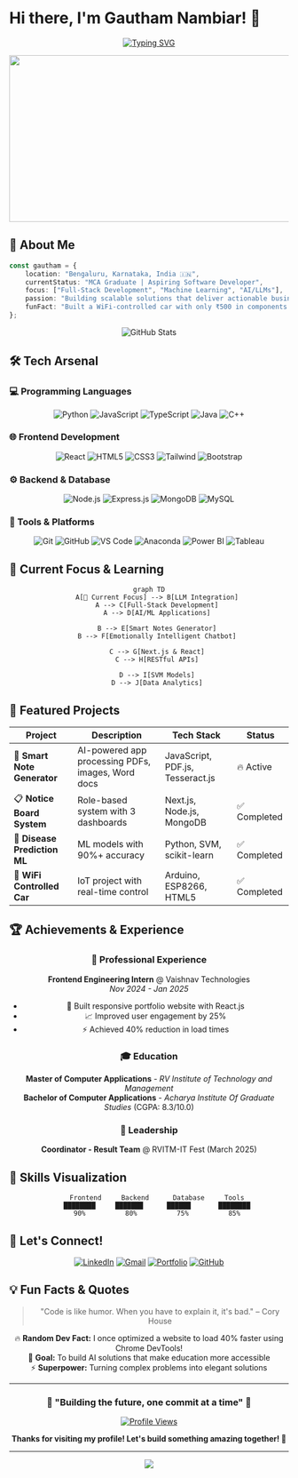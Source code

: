 # Hi there, I'm Gautham Nambiar! 👋

<div align="center">
  
[![Typing SVG](https://readme-typing-svg.herokuapp.com?font=Fira+Code&duration=3000&pause=1000&color=2196F3&center=true&vCenter=true&width=600&lines=Full-Stack+Developer+%7C+AI+Enthusiast;Building+Smart+Solutions+with+LLMs;Passionate+about+Education+%26+Innovation;Always+Learning%2C+Always+Growing+%F0%9F%9A%80)](https://git.io/typing-svg)

</div>

<div align="center">
  <img src="https://media.giphy.com/media/dWesBcTLavkZuG35MI/giphy.gif" width="600" height="300"/>
</div>

## 🚀 About Me

```typescript
const gautham = {
    location: "Bengaluru, Karnataka, India 🇮🇳",
    currentStatus: "MCA Graduate | Aspiring Software Developer",
    focus: ["Full-Stack Development", "Machine Learning", "AI/LLMs"],
    passion: "Building scalable solutions that deliver actionable business insights",
    funFact: "Built a WiFi-controlled car with only ₹500 in components! 🚗⚡"
};
```

<div align="center">
  <img src="https://github-readme-stats.vercel.app/api?username=YourGitHubUsername&show_icons=true&theme=tokyonight&hide_border=true&bg_color=0D1117" alt="GitHub Stats" />
</div>

## 🛠️ Tech Arsenal

### 💻 Programming Languages
<div align="center">
  
![Python](https://img.shields.io/badge/Python-3776AB?style=for-the-badge&logo=python&logoColor=white)
![JavaScript](https://img.shields.io/badge/JavaScript-F7DF1E?style=for-the-badge&logo=javascript&logoColor=black)
![TypeScript](https://img.shields.io/badge/TypeScript-007ACC?style=for-the-badge&logo=typescript&logoColor=white)
![Java](https://img.shields.io/badge/Java-ED8B00?style=for-the-badge&logo=java&logoColor=white)
![C++](https://img.shields.io/badge/C++-00599C?style=for-the-badge&logo=cplusplus&logoColor=white)

</div>

### 🌐 Frontend Development
<div align="center">
  
![React](https://img.shields.io/badge/React-20232A?style=for-the-badge&logo=react&logoColor=61DAFB)
![HTML5](https://img.shields.io/badge/HTML5-E34F26?style=for-the-badge&logo=html5&logoColor=white)
![CSS3](https://img.shields.io/badge/CSS3-1572B6?style=for-the-badge&logo=css3&logoColor=white)
![Tailwind](https://img.shields.io/badge/Tailwind_CSS-38B2AC?style=for-the-badge&logo=tailwind-css&logoColor=white)
![Bootstrap](https://img.shields.io/badge/Bootstrap-563D7C?style=for-the-badge&logo=bootstrap&logoColor=white)

</div>

### ⚙️ Backend & Database
<div align="center">
  
![Node.js](https://img.shields.io/badge/Node.js-43853D?style=for-the-badge&logo=node.js&logoColor=white)
![Express.js](https://img.shields.io/badge/Express.js-404D59?style=for-the-badge)
![MongoDB](https://img.shields.io/badge/MongoDB-4EA94B?style=for-the-badge&logo=mongodb&logoColor=white)
![MySQL](https://img.shields.io/badge/MySQL-00000F?style=for-the-badge&logo=mysql&logoColor=white)

</div>

### 🔧 Tools & Platforms
<div align="center">
  
![Git](https://img.shields.io/badge/Git-F05032?style=for-the-badge&logo=git&logoColor=white)
![GitHub](https://img.shields.io/badge/GitHub-100000?style=for-the-badge&logo=github&logoColor=white)
![VS Code](https://img.shields.io/badge/VS_Code-0078D4?style=for-the-badge&logo=visual%20studio%20code&logoColor=white)
![Anaconda](https://img.shields.io/badge/Anaconda-44A833?style=for-the-badge&logo=anaconda&logoColor=white)
![Power BI](https://img.shields.io/badge/Power_BI-F2C811?style=for-the-badge&logo=powerbi&logoColor=black)
![Tableau](https://img.shields.io/badge/Tableau-E97627?style=for-the-badge&logo=tableau&logoColor=white)

</div>

## 🎯 Current Focus & Learning

<div align="center">
  
```mermaid
graph TD
    A[🎯 Current Focus] --> B[LLM Integration]
    A --> C[Full-Stack Development]
    A --> D[AI/ML Applications]
    
    B --> E[Smart Notes Generator]
    B --> F[Emotionally Intelligent Chatbot]
    
    C --> G[Next.js & React]
    C --> H[RESTful APIs]
    
    D --> I[SVM Models]
    D --> J[Data Analytics]
```

</div>

## 🚀 Featured Projects

<div align="center">
  
| Project | Description | Tech Stack | Status |
|---------|-------------|------------|--------|
| 🤖 **Smart Note Generator** | AI-powered app processing PDFs, images, Word docs | JavaScript, PDF.js, Tesseract.js | 🔥 Active |
| 📋 **Notice Board System** | Role-based system with 3 dashboards | Next.js, Node.js, MongoDB | ✅ Completed |
| 🏥 **Disease Prediction ML** | ML models with 90%+ accuracy | Python, SVM, scikit-learn | ✅ Completed |
| 🚗 **WiFi Controlled Car** | IoT project with real-time control | Arduino, ESP8266, HTML5 | ✅ Completed |

</div>



## 🏆 Achievements & Experience

<div align="center">

### 💼 Professional Experience
**Frontend Engineering Intern** @ Vaishnav Technologies  
*Nov 2024 - Jan 2025*
- 🚀 Built responsive portfolio website with React.js
- 📈 Improved user engagement by 25%
- ⚡ Achieved 40% reduction in load times

### 🎓 Education
**Master of Computer Applications** - *RV Institute of Technology and Management*  
**Bachelor of Computer Applications** - *Acharya Institute Of Graduate Studies* (CGPA: 8.3/10.0)

### 🏅 Leadership
**Coordinator - Result Team** @ RVITM-IT Fest (March 2025)

</div>

## 🌟 Skills Visualization

<div align="center">
  
```ascii
    Frontend     Backend      Database     Tools
    ████████     ███████      ██████       ████████
    90%          80%          75%          85%
```

</div>

## 🤝 Let's Connect!

<div align="center">
  
[![LinkedIn](https://img.shields.io/badge/LinkedIn-0077B5?style=for-the-badge&logo=linkedin&logoColor=white)](https://www.linkedin.com/in/kgnambiar)
[![Gmail](https://img.shields.io/badge/Gmail-D14836?style=for-the-badge&logo=gmail&logoColor=white)](mailto:gauthamkn69@gmail.com)
[![Portfolio](https://img.shields.io/badge/Portfolio-FF5722?style=for-the-badge&logo=todoist&logoColor=white)](https://your-portfolio.com)
[![GitHub](https://img.shields.io/badge/GitHub-100000?style=for-the-badge&logo=github&logoColor=white)](https://github.com/YourGitHubUsername)

</div>



## 💡 Fun Facts & Quotes

<div align="center">
  
> "Code is like humor. When you have to explain it, it's bad." – Cory House

🔥 **Random Dev Fact:** I once optimized a website to load 40% faster using Chrome DevTools!  
🎯 **Goal:** To build AI solutions that make education more accessible  
⚡ **Superpower:** Turning complex problems into elegant solutions  

</div>

---

<div align="center">
  
### 🌟 "Building the future, one commit at a time" 🌟

[![Profile Views](https://komarev.com/ghpvc/?username=YourGitHubUsername&color=brightgreen&style=flat-square&label=Profile+Views)](https://github.com/YourGitHubUsername)

**Thanks for visiting my profile! Let's build something amazing together! 🚀**

</div>

---

<div align="center">
  <img src="https://capsule-render.vercel.app/api?type=waving&color=gradient&height=100&section=footer" />
</div>
